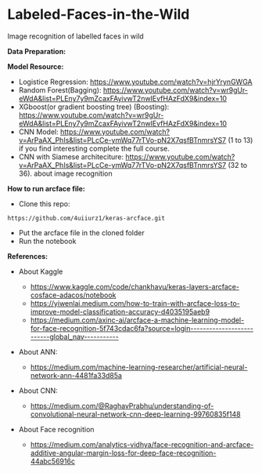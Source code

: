 # Labeled-Faces-in-the-Wild
Image recognition of labelled faces in wild

**Data Preparation:**

**Model Resource:**
* Logistice Regression: https://www.youtube.com/watch?v=hjrYrynGWGA
* Random Forest(Bagging): https://www.youtube.com/watch?v=wr9gUr-eWdA&list=PLEny7y9mZcaxFAyivwT2nwIEvfHAzFdX9&index=10
* XGboost(or gradient boosting tree) (Boosting):  https://www.youtube.com/watch?v=wr9gUr-eWdA&list=PLEny7y9mZcaxFAyivwT2nwIEvfHAzFdX9&index=10
* CNN Model: https://www.youtube.com/watch?v=ArPaAX_PhIs&list=PLcCe-ymWq77rTVo-pN2X7qsfBTnmrsYS7 (1 to 13) if you find interesting complete the full course.
* CNN with Siamese architeciture: https://www.youtube.com/watch?v=ArPaAX_PhIs&list=PLcCe-ymWq77rTVo-pN2X7qsfBTnmrsYS7 (32 to 36). about image recognition
 

**How to run arcface file:**
* Clone this repo:
```
https://github.com/4uiiurz1/keras-arcface.git
```
* Put the arcface file in the cloned folder
* Run the notebook

**References:**
* About Kaggle
  * https://www.kaggle.com/code/chankhavu/keras-layers-arcface-cosface-adacos/notebook
  * https://yiwenlai.medium.com/how-to-train-with-arcface-loss-to-improve-model-classification-accuracy-d4035195aeb9
  * https://medium.com/axinc-ai/arcface-a-machine-learning-model-for-face-recognition-5f743cdac6fa?source=login--------------------------global_nav-----------
  
* About ANN:
  * https://medium.com/machine-learning-researcher/artificial-neural-network-ann-4481fa33d85a

* About CNN:
  * https://medium.com/@RaghavPrabhu/understanding-of-convolutional-neural-network-cnn-deep-learning-99760835f148

* About Face recognition
  * https://medium.com/analytics-vidhya/face-recognition-and-arcface-additive-angular-margin-loss-for-deep-face-recognition-44abc56916c

